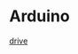 # Arduino
[drive](https://docs.google.com/spreadsheets/d/1DuRDyum93YY-XcYEfOB-nmoQAES5sz3MXCBG4r0wEsw/edit#gid=0 "Google")